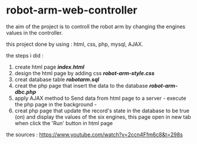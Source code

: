 # robot-arm-web-controller

the aim of the project is to controll the robot arm by changing the engines values in the controller.

this project done by using : html, css, php, mysql, AJAX.

the steps i did :
1. create html page ***index.html***
2. design the html page by adding css ***robot-arm-style.css***
3. creat database table ***robotarm.sql***
4. creat the php page that insert the data to the database ***robot-arm-dbc.php***
5. apply AJAX method to Send data from html page to a server - execute the php page in the background -
6. creat php page that update the record's state in the database to be true (on) and display the values of the six engines, this page open in new tab when click the 'Run' button in html page 

the sources :
https://www.youtube.com/watch?v=2ccn4Ffm6c8&t=298s
